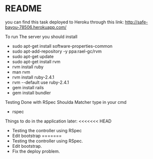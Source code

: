 # README

you can find this task deployed to Heroku through this link: http://safe-bayou-78506.herokuapp.com/

To run The server you should install 

* sudo apt-get install software-properties-common
* sudo apt-add-repository -y ppa:rael-gc/rvm
* sudo apt-get update
* sudo apt-get install rvm
* rvm install ruby
* man rvm
* rvm install ruby-2.4.1
* rvm --default use ruby-2.4.1
* gem install rails
* gem install bundler

Testing Done with RSpec Shoulda Matcher type in your cmd

* rspec

Things to do in the application later:
<<<<<<< HEAD
* Testing the controller using RSpec
* Edit bootstrap
=======
* Testing the controller using RSpec.
* Edit bootstrap.
* Fix the deploy problem.
